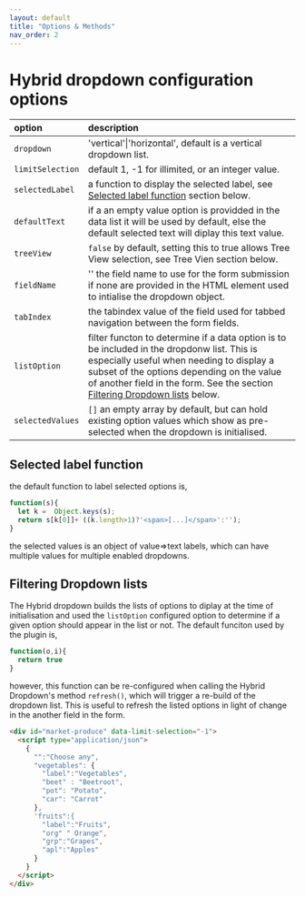 ```yaml
---
layout: default
title: "Options & Methods"
nav_order: 2
---
```


# Hybrid dropdown configuration options

| option           | description                                                  |
|:-----------------|:-------------------------------------------------------------|      
| `dropdown`       | 'vertical'&#124;'horizontal', default is a vertical dropdown list.|
| `limitSelection` | default 1, -1 for illimited, or an integer value.            |
| `selectedLabel`  | a function to display the selected label, see [Selected label function](./#selected-label-function) section below.|
| `defaultText`    | if a an empty value option is providded in the data list it will be used by default, else the default selected text will diplay this text value.|
| `treeView`       | `false` by default, setting this to true allows Tree View selection, see Tree Vien section below.|
| `fieldName`      | '' the field name to use for the form submission if none are provided in the HTML element used to intialise the dropdown object.|
| `tabIndex`       | the tabindex value of the field used for tabbed navigation between the form fields.|
| `listOption`     | filter functon to determine if a data option is to be included in the dropdonw list.  This is especially useful when needing to display a subset of the options depending on the value of another field in the form. See the section [Filtering Dropdown lists](./#filtering-dropdown-lists) below.|
| `selectedValues` | `[]` an empty array by default, but can hold existing option values which show as pre-selected when the dropdown is initialised.|

## Selected label function

the default function to label selected options is,

```javascript
function(s){
  let k =  Object.keys(s);
  return s[k[0]]+ ((k.length>1)?'<span>[...]</span>':'');
}
```

the selected values is an object of value=>text labels, which can have  multiple values for multiple enabled dropdowns.

## Filtering Dropdown lists

The Hybrid dropdown builds the lists of options to diplay at the time of initialisation and used the `listOption` configured option to determine if a given option should appear in the list or not.  The default funciton used by the plugin is,

```javascript
function(o,i){
  return true
}
```
however, this function can be re-configured when calling the Hybrid Dropdown's method `refresh()`, which will trigger a re-build of the dropdown list.  This is useful to refresh the listed options in light of change in the another field in the form.

```html
<div id="market-produce" data-limit-selection="-1">
  <script type="application/json">
    {
      "":"Choose any",
      "vegetables": {
        "label":"Vegetables",
        "beet" : "Beetroot",
        "pot": "Potato",
        "car": "Carrot"
      },
      'fruits":{
        "label":"Fruits",
        "org" " Orange",
        "grp":"Grapes",
        "apl":"Apples"
      }
    }
  </script>
</div>
```

